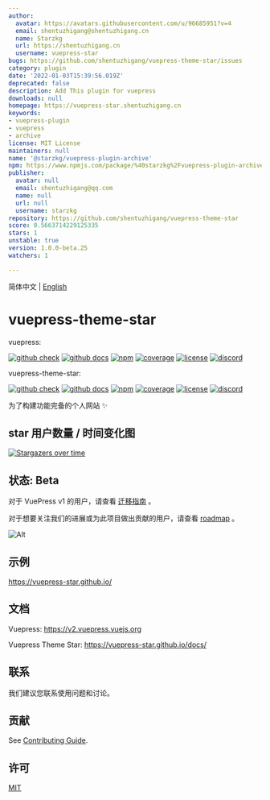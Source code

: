 ```yaml
---
author:
  avatar: https://avatars.githubusercontent.com/u/96685951?v=4
  email: shentuzhigang@shentuzhigang.cn
  name: Starzkg
  url: https://shentuzhigang.cn
  username: vuepress-star
bugs: https://github.com/shentuzhigang/vuepress-theme-star/issues
category: plugin
date: '2022-01-03T15:39:56.019Z'
deprecated: false
description: Add This plugin for vuepress
downloads: null
homepage: https://vuepress-star.shentuzhigang.cn
keywords:
- vuepress-plugin
- vuepress
- archive
license: MIT License
maintainers: null
name: '@starzkg/vuepress-plugin-archive'
npm: https://www.npmjs.com/package/%40starzkg%2Fvuepress-plugin-archive
publisher:
  avatar: null
  email: shentuzhigang@qq.com
  name: null
  url: null
  username: starzkg
repository: https://github.com/shentuzhigang/vuepress-theme-star
score: 0.5663714229125335
stars: 1
unstable: true
version: 1.0.0-beta.25
watchers: 1

---
```



简体中文 | [English](README.en.md)

# vuepress-theme-star

vuepress:

[![github check](https://github.com/vuepress/vuepress-next/workflows/check/badge.svg)](https://github.com/vuepress/vuepress-next/actions?query=workflow%3Acheck)
[![github docs](https://github.com/vuepress/vuepress-next/workflows/docs/badge.svg)](https://github.com/vuepress/vuepress-next/actions?query=workflow%3Adocs)
[![npm](https://badgen.net/npm/v/vuepress/next)](https://www.npmjs.com/package/vuepress)
[![coverage](https://coveralls.io/repos/github/vuepress/vuepress-next/badge.svg?branch=main)](https://coveralls.io/github/vuepress/vuepress-next?branch=main)
[![license](https://badgen.net/github/license/vuepress/vuepress-next)](https://github.com/vuepress/vuepress-next/blob/main/LICENSE)
[![discord](https://badgen.net/discord/online-members/ptFjefy6H5?icon=discord&label=discord)](https://discord.gg/ptFjefy6H5)

vuepress-theme-star:

[![github check](https://github.com/vuepress-star/vuepress-theme-star/workflows/check/badge.svg)](https://github.com/vuepress-star/vuepress-theme-star/actions?query=workflow%3Acheck)
[![github docs](https://github.com/vuepress-star/vuepress-theme-star/workflows/docs/badge.svg)](https://github.com/vuepress-star/vuepress-theme-star/actions?query=workflow%3Adocs)
[![npm](https://badgen.net/npm/v/@starzkg/vuepress-theme-star/next)](https://www.npmjs.com/package/@starzkg/vuepress-theme-star)
[![coverage](https://coveralls.io/repos/github/vuepress-star/vuepress-theme-star/badge.svg?branch=main)](https://coveralls.io/github/vuepress-star/vuepress-theme-star?branch=main)
[![license](https://badgen.net/github/license/vuepress-star/vuepress-theme-star)](https://github.com/vuepress-star/vuepress-theme-star/blob/main/LICENSE)
[![discord](https://badgen.net/discord/online-members/ptFjefy6H5?icon=discord&label=discord)](https://discord.gg/ptFjefy6H5)

为了构建功能完备的个人网站 ✨

## star 用户数量 / 时间变化图

[![Stargazers over time](https://starchart.cc/vuepress-star/vuepress-theme-star.svg)](https://starchart.cc/vuepress-star/vuepress-theme-star)

## 状态: Beta

对于 VuePress v1 的用户，请查看 [迁移指南](https://v2.vuepress.vuejs.org/guide/migration.html) 。

对于想要关注我们的进展或为此项目做出贡献的用户，请查看 [roadmap](https://github.com/vuepress/vuepress-next/discussions/68) 。

![Alt](https://repobeats.axiom.co/api/embed/2827b1222a806940ade242aea985f0008bf8a7de.svg "Repobeats analytics image")

## 示例

https://vuepress-star.github.io/

## 文档

Vuepress: https://v2.vuepress.vuejs.org

Vuepress Theme Star: https://vuepress-star.github.io/docs/

## 联系

我们建议您联系使用问题和讨论。

## 贡献

See [Contributing Guide](https://github.com/vuepress-star/vuepress-theme-star/blob/main/docs/contributing.md).

## 许可

[MIT](https://github.com/vuepress-star/vuepress-theme-star/blob/main/LICENSE)
